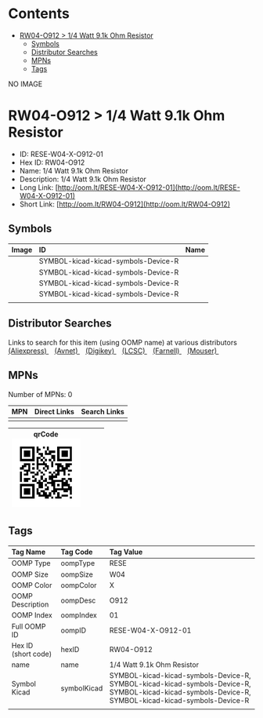 



Contents
========

* [RW04-O912 > 1/4 Watt 9.1k Ohm Resistor](#rw04-o912--14-watt-91k-ohm-resistor)
	* [Symbols](#symbols)
	* [Distributor Searches](#distributor-searches)
	* [MPNs](#mpns)
	* [Tags](#tags)
  
NO IMAGE  
# RW04-O912 > 1/4 Watt 9.1k Ohm Resistor

- ID: RESE-W04-X-O912-01
- Hex ID: RW04-O912
- Name: 1/4 Watt 9.1k Ohm Resistor
- Description: 1/4 Watt 9.1k Ohm Resistor
- Long Link: [http://oom.lt/RESE-W04-X-O912-01](http://oom.lt/RESE-W04-X-O912-01)
- Short Link: [http://oom.lt/RW04-O912](http://oom.lt/RW04-O912)

## Symbols
  

|Image|ID|Name|
| :--- | :--- | :--- |
|![]()|SYMBOL-kicad-kicad-symbols-Device-R||
|![]()|SYMBOL-kicad-kicad-symbols-Device-R||
|![]()|SYMBOL-kicad-kicad-symbols-Device-R||
|![]()|SYMBOL-kicad-kicad-symbols-Device-R||
||||

## Distributor Searches
  
Links to search for this item (using OOMP name) at various distributors  
[(Aliexpress) ](https://www.aliexpress.com/wholesale?SearchText=11171/4+Watt+9.1k+Ohm+Resistor)&nbsp;&nbsp;&nbsp;[(Avnet) ](https://www.avnet.com/shop/us/search/1/4+Watt+9.1k+Ohm+Resistor)&nbsp;&nbsp;&nbsp;[(Digikey) ](https://www.digikey.co.uk/en/products/result?s=1/4+Watt+9.1k+Ohm+Resistor)&nbsp;&nbsp;&nbsp;[(LCSC) ](https://www.lcsc.com/search?q=1/4+Watt+9.1k+Ohm+Resistor)&nbsp;&nbsp;&nbsp;[(Farnell) ](https://uk.farnell.com/search?st=1/4+Watt+9.1k+Ohm+Resistor)&nbsp;&nbsp;&nbsp;[(Mouser) ](https://www.mouser.com/c/?q=1/4+Watt+9.1k+Ohm+Resistor)&nbsp;&nbsp;&nbsp;
## MPNs
  
Number of MPNs: 0  

|MPN|Direct Links|Search Links|
| :--- | :--- | :--- |
||||
  

|qrCode<br>[![](https://raw.githubusercontent.com/oomlout/oomlout_OOMP_parts_V2/main/RESE/W04/X/O912/01/qrCode_140.png)](https://github.com/oomlout/oomlout_OOMP_parts_V2/tree/main/RESE/W04/X/O912/01/qrCode.png)||||
| :---: | :---: | :---: | :---: |

## Tags
  

|Tag Name|Tag Code|Tag Value|
| :--- | :--- | :--- |
|OOMP Type|oompType|RESE|
|OOMP Size|oompSize|W04|
|OOMP Color|oompColor|X|
|OOMP Description|oompDesc|O912|
|OOMP Index|oompIndex|01|
|Full OOMP ID|oompID|RESE-W04-X-O912-01|
|Hex ID (short code)|hexID|RW04-O912|
|name|name|1/4 Watt 9.1k Ohm Resistor|
|Symbol Kicad|symbolKicad|SYMBOL-kicad-kicad-symbols-Device-R, SYMBOL-kicad-kicad-symbols-Device-R, SYMBOL-kicad-kicad-symbols-Device-R, SYMBOL-kicad-kicad-symbols-Device-R|
||||
